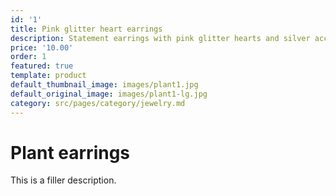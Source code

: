 ```yaml
---
id: '1'
title: Pink glitter heart earrings
description: Statement earrings with pink glitter hearts and silver accents.
price: '10.00'
order: 1
featured: true
template: product
default_thumbnail_image: images/plant1.jpg
default_original_image: images/plant1-lg.jpg
category: src/pages/category/jewelry.md
---
```

# Plant earrings

This is a filler description.
